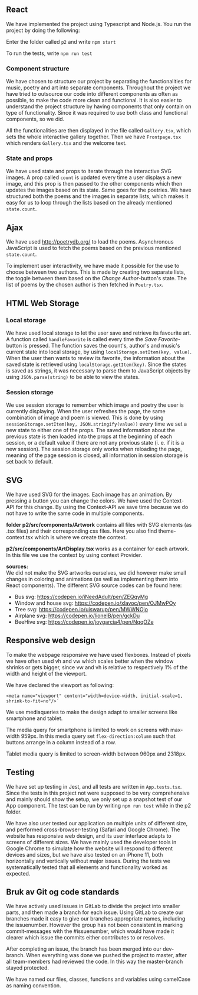 ## React
We have implemented the project using Typescript and Node.js. You run the project by doing the following: 

Enter the folder called `p2` and write `npm start`

To run the tests, write `npm run test`

### Component structure
We have chosen to structure our project by separating the functionalities for music, poetry and art into separate components. Throughout the project we have tried to outsource our code into different components as often as possible, to make the code more clean and functional. It is also easier to understand the project structure by having components that only contain on type of functionality. Since it was required to use both class and functional components, so we did.  

All the functionalities are then displayed in the file called `Gallery.tsx`, which sets the whole interactive gallery together. Then we have `Frontpage.tsx` which renders `Gallery.tsx` and the welcome text. 


### State and props
We have used state and props to iterate through the interactive SVG images. A prop called `count` is  updated every time a user displays a new image, and this prop  is then passed to the other components which then updates the images based on its state. Same goes for the poetries. We have structured both the poems and the images in separate lists, which makes it easy for us to loop through the lists based on the already mentioned `state.count`. 


## Ajax
We have used http://poetrydb.org/ to load the poems. Asynchronous JavaScript is used to fetch the poems based on the previous mentioned `state.count`. 

To implement user interactivity, we have made it possible for the use to choose between two authors. This is made by creating two separate lists, the toggle between them based on the *Change Author*-button's state. The list of poems by the chosen author is then fetched in `Poetry.tsx`. 

## HTML Web Storage
### Local storage
We have used local storage to let the user save and retrieve its favourite art. A function called `handleFavorite` is called every time the *Save Favorite*-button is pressed. The function saves the count's, author's and music's current state into local storage, by using `localStorage.setItem(key, value)`. When the user then wants to review its favorite, the information about the saved state is retrieved using `localStorage.getItem(key)`. Since the states is saved as strings, it was necessary to parse them to JavaScript objects by using `JSON.parse(string)` to be able to view the states. 

### Session storage
We use session storage to remember which image and poetry the user is currently displaying. When the user refreshes the page, the same combination of image and poem is viewed. This is done by using `sessionStorage.setItem(key, JSON.stringify(value))` every time we set a new state to either one of the props. The saved information about the previous state is then loaded into the props at the beginning of each session, or a default value if there are not any previous state (i. e. if it is a new session). The session storage only works when reloading the page, meaning of the page session is closed, all information in session storage is set back to default. 


## SVG
We have used SVG for the images. Each image has an animation. By pressing a button you can change the colors. We have used the Context-API for this change. By using the Context-API we save time because we do not have to write the same code in multiple components. 

 **folder p2/src/components/Artwork** contains all files with SVG elements (as .tsx files) and their corresponding css files. Here you also find theme-context.tsx which is where we create the context. 
 
 **p2/src/components/ArtDisplay.tsx** works as a container for each artwork. In this file we use the context by using context Provider. 
 
 **sources:**  
We did not make the SVG artworks ourselves, we did however make small changes in coloring and animations (as well as implementing them into React components). The different SVG source codes can be found here:

- Bus svg: <https://codepen.io/iNeedAdult/pen/ZEQqyMg>
- Window and house svg: <https://codepen.io/xlavoc/pen/OJMwPOy>
- Tree svg: <https://codepen.io/uiswarup/pen/MWWNOjo>
- Airplane svg: <https://codepen.io/lionelB/pen/gckDu>
- BeeHive svg: <https://codepen.io/joygarcia4/pen/NqqOZe>


## Responsive web design
To make the webpage responsive we have used flexboxes. Instead of pixels we have often used vh and vw which scales better when the window shrinks or gets bigger, since vw and vh is relative to respectively  1% of the width and height of the viewport. 

We have declared the viewport as following: 
```
<meta name="viewport" content="width=device-width, initial-scale=1, shrink-to-fit=no"/>´
```
We use mediaqueries to make the design adapt to smaller screens like smartphone and tablet. 

The media query for smartphone is limited to work on screens with max-width 959px. In this media query set `flex-direction:column` such that buttons arrange in a column instead of a row. 

Tablet media query is limited to screen-width between 960px and 2318px. 


## Testing
We have set up testing in Jest, and all tests are written in `App.tests.tsx`. Since the tests in this project not were supposed to be very comprehensive and mainly should show the setup, we only set up a snapshot test of our App component. The test can be run by writing `npm run test` while in the p2 folder. 

We have also user tested our application on multiple units of different size, and performed cross-browser-testing (Safari and Google Chrome). The website has responsive web design, and its user interface adapts to screens of different sizes. We have mainly used the developer tools in Google Chrome to simulate how the website will respond to different devices and sizes, but we have also tested on an iPhone 11, both horizontally and vertically without major issues. 
During the tests we systematically tested that all elements and functionality worked as expected. 


## Bruk av Git og code standards
We have actively used issues in GitLab to divide the project into smaller parts, and then made a branch for each issue. Using GitLab to create our branches made it easy to give our branches appropriate names, including the issuenumber. However the group has not been consistent in marking commit-messages with the #issuenumber, which would have made it clearer which issue the commits either contributes to or resolves.

After completing an issue, the branch has been merged into our dev-branch. When everything was done we pushed the project to master, after all team-members had reviewed the code. In this way the master-branch stayed protected. 

We have named our files, classes, functions and variables using camelCase as naming convention. 

